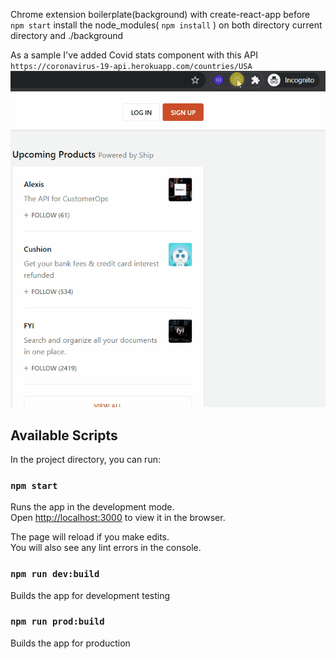 Chrome extension boilerplate(background) with create-react-app before `npm start` install the node_modules( `npm install` ) on
both directory current directory and ./background 

As a sample I've added Covid stats component with this API `https://coronavirus-19-api.herokuapp.com/countries/USA`
![sample](https://raw.githubusercontent.com/vignshwarar/chrome-extension-boilerplate-background-with-create-react-app/master/sample.gif)

## Available Scripts

In the project directory, you can run:

### `npm start`

Runs the app in the development mode.<br />
Open [http://localhost:3000](http://localhost:3000) to view it in the browser.

The page will reload if you make edits.<br />
You will also see any lint errors in the console.

### `npm run dev:build`

Builds the app for development testing

### `npm run prod:build`

Builds the app for production